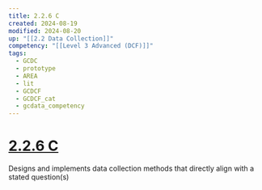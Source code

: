 ```yaml
---
title: 2.2.6 C
created: 2024-08-19
modified: 2024-08-20
up: "[[2.2 Data Collection]]"
competency: "[[Level 3 Advanced (DCF)]]"
tags:
  - GCDC
  - prototype
  - AREA
  - lit
  - GCDCF
  - GCDCF_cat
  - gcdata_competency
---
```

# [2.2.6 C](2.2.6%20C.md)
Designs and implements data collection methods that directly align with a stated question(s)
